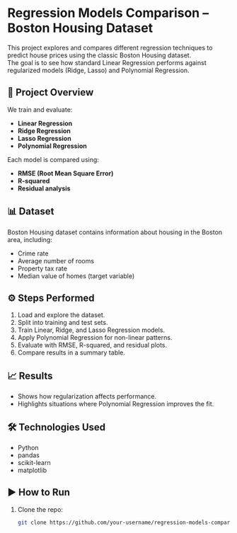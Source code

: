 # Regression Models Comparison – Boston Housing Dataset

This project explores and compares different regression techniques to predict house prices using the classic Boston Housing dataset.  
The goal is to see how standard Linear Regression performs against regularized models (Ridge, Lasso) and Polynomial Regression.

## 📂 Project Overview
We train and evaluate:
- **Linear Regression**
- **Ridge Regression**
- **Lasso Regression**
- **Polynomial Regression**

Each model is compared using:
- **RMSE (Root Mean Square Error)**
- **R-squared**
- **Residual analysis**

## 📊 Dataset
Boston Housing dataset contains information about housing in the Boston area, including:
- Crime rate
- Average number of rooms
- Property tax rate
- Median value of homes (target variable)

## ⚙️ Steps Performed
1. Load and explore the dataset.
2. Split into training and test sets.
3. Train Linear, Ridge, and Lasso Regression models.
4. Apply Polynomial Regression for non-linear patterns.
5. Evaluate with RMSE, R-squared, and residual plots.
6. Compare results in a summary table.

## 📈 Results
- Shows how regularization affects performance.
- Highlights situations where Polynomial Regression improves the fit.

## 🛠️ Technologies Used
- Python
- pandas
- scikit-learn
- matplotlib

## ▶️ How to Run
1. Clone the repo:
   ```bash
   git clone https://github.com/your-username/regression-models-comparison.git
